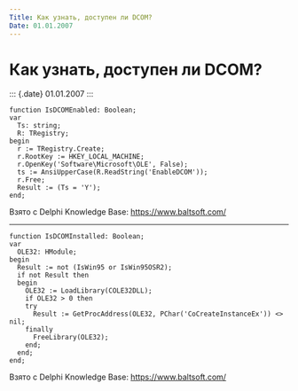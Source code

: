 ```yaml
---
Title: Как узнать, доступен ли DCOM?
Date: 01.01.2007
---
```



Как узнать, доступен ли DCOM?
=============================

::: {.date}
01.01.2007
:::

    function IsDCOMEnabled: Boolean;
    var
      Ts: string;
      R: TRegistry;
    begin
      r := TRegistry.Create;
      r.RootKey := HKEY_LOCAL_MACHINE;
      r.OpenKey('Software\Microsoft\OLE', False);
      ts := AnsiUpperCase(R.ReadString('EnableDCOM'));
      r.Free;
      Result := (Ts = 'Y');
    end;

Взято с Delphi Knowledge Base: <https://www.baltsoft.com/>

------------------------------------------------------------------------

    function IsDCOMInstalled: Boolean;
    var
      OLE32: HModule;
    begin
      Result := not (IsWin95 or IsWin95OSR2);
      if not Result then
      begin
        OLE32 := LoadLibrary(COLE32DLL);
        if OLE32 > 0 then
        try
          Result := GetProcAddress(OLE32, PChar('CoCreateInstanceEx')) <> nil;
        finally
          FreeLibrary(OLE32);
        end;
      end;
    end;

Взято с Delphi Knowledge Base: <https://www.baltsoft.com/>
